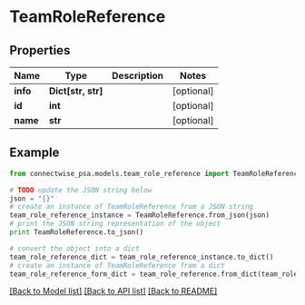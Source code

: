 # TeamRoleReference


## Properties
Name | Type | Description | Notes
------------ | ------------- | ------------- | -------------
**info** | **Dict[str, str]** |  | [optional] 
**id** | **int** |  | [optional] 
**name** | **str** |  | [optional] 

## Example

```python
from connectwise_psa.models.team_role_reference import TeamRoleReference

# TODO update the JSON string below
json = "{}"
# create an instance of TeamRoleReference from a JSON string
team_role_reference_instance = TeamRoleReference.from_json(json)
# print the JSON string representation of the object
print TeamRoleReference.to_json()

# convert the object into a dict
team_role_reference_dict = team_role_reference_instance.to_dict()
# create an instance of TeamRoleReference from a dict
team_role_reference_form_dict = team_role_reference.from_dict(team_role_reference_dict)
```
[[Back to Model list]](../README.md#documentation-for-models) [[Back to API list]](../README.md#documentation-for-api-endpoints) [[Back to README]](../README.md)


